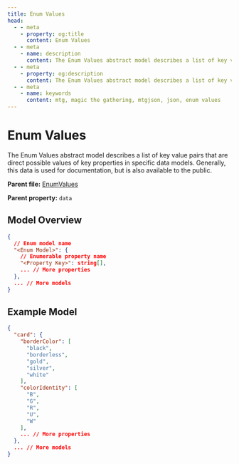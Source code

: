 ```yaml
---
title: Enum Values
head:
  - - meta
    - property: og:title
      content: Enum Values
  - - meta
    - name: description
      content: The Enum Values abstract model describes a list of key value pairs that are direct possible values of key properties in specific data models. Generally, this data is used for documentation, but is also available to the public.
  - - meta
    - property: og:description
      content: The Enum Values abstract model describes a list of key value pairs that are direct possible values of key properties in specific data models. Generally, this data is used for documentation, but is also available to the public.
  - - meta
    - name: keywords
      content: mtg, magic the gathering, mtgjson, json, enum values
---
```


# Enum Values

The Enum Values abstract model describes a list of key value pairs that are direct possible values of key properties in specific data models. Generally, this data is used for documentation, but is also available to the public.

**Parent file:** [EnumValues](/downloads/all-files/#enumvalues)  

**Parent property:** `data`

## Model Overview

```json
{
  // Enum model name
  "<Enum Model>": {
    // Enumerable property name
    "<Property Key>": string[],
    ... // More properties
  },
  ... // More models
}
```

## Example Model

```json
{
  "card": {
    "borderColor": [
      "black",
      "borderless",
      "gold",
      "silver",
      "white"
    ],
    "colorIdentity": [
      "B",
      "G",
      "R",
      "U",
      "W"
    ],
    ... // More properties
  },
  ... // More models
}
```
